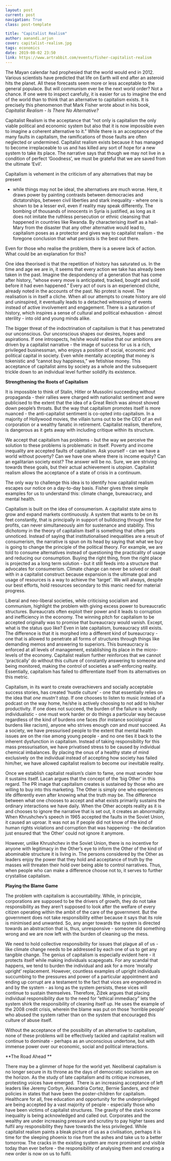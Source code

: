 ```yaml
---
layout: post
current: post
navigation: True
class: post-template

title: "Capitalist Realism"
author: aanandi.arjun
cover: capitalist-realism.jpg
tags: economics
date: 2019-08-02 23:50
link: https://www.artrabbit.com/events/fisher-capitalist-realism
---
```

The Mayan calendar had prophesied that the world would end in 2012. Various
scientists have predicted that life on Earth will end after an asteroid hits the
planet. All these forecasts seem more or less acceptable to the general
populace. But will communism ever be the next world order? Not a chance. If one
were to inspect carefully, it is easier for us to imagine the end of the world
than to think that an alternative to capitalism exists. It is precisely this
phenomenon that Mark Fisher wrote about in his book, *Capitalist Realism - Is
There No Alternative?*

Capitalist Realism is the acceptance that “not only is capitalism the only
viable political and economic system but also that it is now impossible even to
imagine a coherent alternative to it.” While there is an acceptance of the many
faults in capitalism, the ramifications of those faults are often neglected or
undermined. Capitalist realism exists because it has managed to become
irreplaceable to us and has killed any sort of hope for a new system to take its
place. The narrative says that though we may not live in a condition of perfect
‘Goodness’, we must be grateful that we are saved from the ultimate ‘Evil’. 

Capitalism is vehement in the criticism of any alternatives that may be present
- while things may not be ideal, the alternatives are much worse. Here, it draws
power by painting contrasts between democracies and dictatorships, between civil
liberties and stark inequality - where one is shown to be a lesser evil, even if
reality may speak differently. The bombing of thousands of innocents in Syria is
justified, as long as it does not imitate the ruthless persecution or ethnic
cleansing that happened in countries like Rwanda. By characterising itself as a
hail-Mary from the disaster that any other alternative would lead to, capitalism
poses as a protector and gives way to capitalist realism - the foregone
conclusion that what persists is the best out there.

Even for those who realise the problem, there is a severe lack of action. What
could be an explanation for this? 

One idea theorised is that the repetition of history has saturated us. In the
time and age we are in, it seems that every action we take has already been
taken in the past. Imagine the despondency of a generation that has come after
history, “whose every move is anticipated, tracked, bought and sold before it
had even happened.” Every act of ours is an experienced cliche, already noted in
the accounts of the past. No protest is novel. The realisation is in itself a
cliche. When all our attempts to create history are old and uninspired, it
eventually leads to a detached witnessing of events instead of active
involvement and engagement. There is a saturation of history, which inspires a
sense of cultural and political exhaustion - almost sterility - into old and
young minds alike.

The bigger threat of the indoctrination of capitalism is that it has penetrated
our unconscious. Our unconscious shapes our desires, hopes and aspirations. If
one introspects, he/she would realise that our ambitions are driven by a
capitalist narrative - the image of success for us is a rich, privileged
businessman, who enjoys a position of social, economic and political capital in
society. Even while mentally accepting that money is tokenistic and “cannot buy
happiness,” we fetishise money. This acceptance of capitalist aims by society as
a whole and the subsequent trickle down to an individual level further solidify
its existence. 

**Strengthening the Roots of Capitalism**

It is impossible to think of Stalin, Hitler or Mussolini succeeding without
propaganda - their rallies were charged with nationalist sentiment and were
publicised to the extent that the idea of a Great Reich was almost shoved down
people’s throats. But the way that capitalism promotes itself is more nuanced -
the anti-capitalist sentiment is co-opted into capitalism. In a majority of
Hollywood movies, the villain turns out to be the CEO of an evil corporation or
a wealthy fanatic in retirement. Capitalist realism, therefore, is dangerous as
it gets away with including critique within its structure.

We accept that capitalism has problems - but the way we perceive the solution to
these problems is problematic in itself. Poverty and income inequality are
accepted faults of capitalism. Ask yourself - can we have a world without
poverty? Can we have one where there is income equity? Can an egalitarian
society exist? The answer will be no. Sure, we are striving towards these goals,
but their actual achievement is *utopian*. Capitalist realism allows the
acceptance of a state of crisis in a continuum.

The only way to challenge this idea is to identify how capitalist realism
escapes our notice on a day-to-day basis. Fisher gives three simple examples for
us to understand this: climate change, bureaucracy, and mental health.

Capitalism is built on the idea of consumerism. A capitalist state aims to grow
and expand markets continuously. A system that wants to be on its feet
constantly, that is principally in support of bulldozing through time for
profits, can never simultaneously aim for sustenance and stability. This
dichotomy in the theory of capitalism itself is something that often gets
unnoticed. Instead of saying that institutionalised inequalities are a result of
consumerism, the narrative is spun on its head by saying that what we buy is
going to change the principle of the political theory. For example, we are told
to consume alternatives instead of questioning the practicality of usage and
reducing our consumption. Buying the right thing, from the right place is
projected as a long term solution - but it still feeds into a structure that
advocates for consumerism. Climate change can never be solved or dealt with in a
capitalist construct because expansion is the ultimate goal and usage of
resources is a way to achieve the 'target'. We will always, despite our best
efforts, hold resources secondary to this manic need for material progress.

Liberal and neo-liberal societies, while criticising socialism and communism,
highlight the problem with giving excess power to bureaucratic structures.
Bureaucrats often exploit their power and it leads to corruption and
inefficiency in the economy. The winning pitch for capitalism to be accepted
originally was to promise that bureaucracy would vanish. Except, what is the
status quo like? Even in late capitalism, bureaucracy still exists. The
difference is that it is morphed into a different kind of bureaucracy - one that
is allowed to penetrate all forms of structures through things like demanding
memos and answering to superiors. This bureaucracy is enforced at all levels of
management, establishing its place in the micro-levels of the economy.
Capitalist realism further reinforces that we cannot 'practically' do without
this culture of constantly answering to someone and being monitored, making the
control of societies a self-enforcing reality. Essentially, capitalism has
failed to differentiate itself from its alternatives on this metric.

Capitalism, in its want to create overachievers and socially acceptable success
stories, has created 'hustle culture' - one that essentially relies on the idea
that *one mustn’t stop*. If one chooses to listen to music instead of a podcast
on the way home, he/she is actively choosing to not add to his/her productivity.
If one does not succeed, the burden of the failure is wholly individualistic -
one must work harder or do things a particular way because regardless of the
kind of burdens one faces (for instance sociological burdens like racism),
anyone who strives enough *can* and *must* succeed. As a society, we have
pressurised people to the extent that mental health issues are on the rise among
young people - and no one ties it back to the inherent dysfunction in
capitalism. Instead of taking responsibility for this mass pressurisation, we
have privatised stress to be caused by individual chemical imbalances. By
placing the onus of a healthy state of mind exclusively on the individual
instead of accepting how society has failed him/her, we have allowed capitalist
realism to become our inevitable reality. 

Once we establish capitalist realism’s claim to fame, one must wonder how it
sustains itself. Lacan argues that the concept of the ‘big Other’ in this
regard. The PR image that capitalism creates is sustained by those who are
willing to buy into this marketing. The Other is simply one who experiences life
differently even after knowing what the truth may be. The difference between
what one chooses to accept and what exists primarily sustains the ordinary
interactions we have daily. When the Other accepts reality as it is and chooses
to ignore the narrative that is set out, it creates an abnormality. When
Khrushchev’s speech in 1965 accepted the faults in the Soviet Union, it caused
an uproar. It was not as if people did not know of the kind of human rights
violations and corruption that was happening - the declaration just ensured that
‘the Other’ could not ignore it anymore.

However, unlike Khrushchev in the Soviet Union, there is no incentive for anyone
with legitimacy in the Other’s eye to inform the Other of the kind of abominable
structure it is living in. The persons considered by the Other as leaders enjoy
the power that they hold and acceptance of truth by the masses will threaten
their hold over being able to control narratives. Thus, when people who can make
a difference choose not to, it serves to further crystallise capitalism.

**Playing the Blame Game**

The problem with capitalism is accountability. While, in principle, corporations
are supposed to be the drivers of growth, they do not take responsibility as
they aren’t supposed to look after the welfare of every citizen operating within
the ambit of the care of the government. But the government does not take
responsibility either because it says that its role is minimised and unwanted.
So, any anger towards the system is directed towards an abstraction that is,
thus, unresponsive - someone did something wrong and we are now left with the
burden of cleaning up the mess. 

We need to hold collective responsibility for issues that plague all of us -
like climate change needs to be addressed by each one of us to get any tangible
change. The genius of capitalism is especially evident here - it protects itself
while making individuals scapegoats. For any scandal that happens, we tend to
burden the individual and ask for a more ‘morally upright’ replacement. However,
countless examples of upright individuals succumbing to the pressures and power
of a particular appointment and ending up corrupt are a testament to the fact
that vices are engendered in and by the system - as long as the system persists,
these vices will continue to sustain themselves. Therefore, Žižek argues that
placing individual responsibility due to the need for “ethical immediacy” lets
the system shirk the responsibility of cleaning itself up. He uses the example
of the 2008 credit crisis, wherein the blame was put on those 'horrible people'
who abused the system rather than on the system that encouraged this culture of
abuse itself.

Without the acceptance of the possibility of an alternative to capitalism, none
of these problems will be effectively tackled and capitalist realism will
continue to dominate - perhaps as an unconscious undertone, but with immense
power over our economic, social and political interactions.

**The Road Ahead **

There may be a glimmer of hope for the world yet. Neoliberal capitalism is no
longer secure in its throne as the days of democratic socialism are on the
horizon. As the study of late capitalism and its critique increases, protesting
voices have emerged.  There is an increasing acceptance of left leaders like
Jeremy Corbyn, Alexandria Cortez, Bernie Sanders, and their policies in states
that have been the poster-children for capitalism. Healthcare for all, free
education and opportunity for the underprivileged are being accepted by a vast
majority of people - especially those who have been victims of capitalist
structures. The gravity of the stark income inequality is being acknowledged and
called out. Corporates and the wealthy are under increasing pressure and
scrutiny to pay higher taxes and fulfil any responsibility they have towards the
less privileged. While capitalist realism paints a bleak picture of us as a
civilisation, perhaps it is time for the sleeping phoenix to rise from the ashes
and take us to a better tomorrow. The cracks in the existing system are more
prominent and visible today than ever before - the responsibility of analysing
them and creating a new order is now on us to fulfil.
